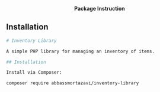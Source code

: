 <p align="center"><a target="_blank"></a> <b>Package Instruction</b>
<p align="center">

</p>



## Installation
```sh
# Inventory Library

A simple PHP library for managing an inventory of items.

## Installation

Install via Composer:

composer require abbassmortazavi/inventory-library
```
